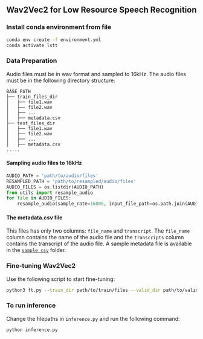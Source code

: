 ## Wav2Vec2 for Low Resource Speech Recognition

### Install conda environment from file
```bash
conda env create -f environment.yml
conda activate lstt
```
### Data Preparation 
Audio files must be in wav format and sampled to 16kHz. The audio files must be in the following directory structure:
```
BASE_PATH
├── train_files_dir
│   ├── file1.wav
│   ├── file2.wav
│   ├── ...
│   ├── metadata.csv
├── test_files_dir
│   ├── file1.wav
│   ├── file2.wav
│   ├── ...
│   ├── metadata.csv
.....
```
#### Sampling audio files to 16kHz
```python
AUDIO_PATH = 'path/to/audio/files'
RESAMPLED_PATH = 'path/to/resampled/audio/files'
AUDIO_FILES = os.listdir(AUDIO_PATH)
from utils import resample_audio
for file in AUDIO_FILES:
    resample_audio(sample_rate=16000, input_file_path=os.path.join(AUDIO_PATH, file), output_dir=RESAMPLED_PATH)
```

#### The metadata.csv file
This files has only two columns: `file_name` and `transcript`. The `file_name` column contains the name of the audio file and the `transcripts` column contains the transcript of the audio file. A sample metadata file is available in the [`sample csv`](./sample%20csv) folder.

### Fine-tuning Wav2Vec2
Use the following script to start fine-tuning:
```bash
python3 ft.py --train_dir path/to/train/files --valid_dir path/to/valid/files --audio_dir base/directory/containing/split/folders --repo_name hfrepo/you/want/to/finetune/from --generate_vocab
```


### To run inference 
Change the filepaths in `inference.py` and run the following command:
```bash
python inference.py
```

